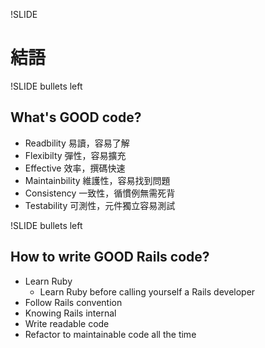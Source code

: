 !SLIDE

# 結語

!SLIDE bullets left

## What's GOOD code?

* Readbility 易讀，容易了解
* Flexibilty 彈性，容易擴充
* Effective 效率，撰碼快速
* Maintainbility 維護性，容易找到問題
* Consistency 一致性，循慣例無需死背
* Testability 可測性，元件獨立容易測試

!SLIDE bullets left

## How to write GOOD Rails code?

* Learn Ruby 
  - Learn Ruby before calling yourself a Rails developer
* Follow Rails convention
* Knowing Rails internal
* Write readable code
* Refactor to maintainable code all the time



